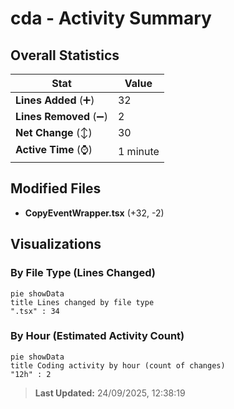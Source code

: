 # cda - Activity Summary 

## Overall Statistics

| Stat                   | Value                                                             |
| ---------------------- | ----------------------------------------------------------------- |
| **Lines Added** (➕)   | 32                                          |
| **Lines Removed** (➖) | 2                                        |
| **Net Change** (↕)    | 30                |
| **Active Time** (⌚)   | 1 minute |


## Modified Files
- **CopyEventWrapper.tsx** (+32, -2)

## Visualizations

### By File Type (Lines Changed)

```mermaid
pie showData
title Lines changed by file type
".tsx" : 34
```

### By Hour (Estimated Activity Count)

```mermaid
pie showData
title Coding activity by hour (count of changes)
"12h" : 2
```


> **Last Updated:** 24/09/2025, 12:38:19